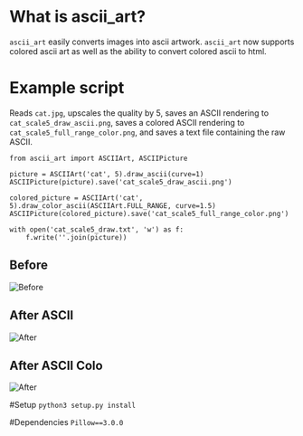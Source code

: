 # What is ascii_art?
`ascii_art` easily converts images into ascii artwork. `ascii_art` now supports colored ascii art as well as the ability to convert colored ascii to html.

# Example script
Reads `cat.jpg`, upscales the quality by 5, saves an ASCII rendering to `cat_scale5_draw_ascii.png`, saves a colored ASCII rendering to `cat_scale5_full_range_color.png`, and saves a text file containing the raw ASCII.
```
from ascii_art import ASCIIArt, ASCIIPicture

picture = ASCIIArt('cat', 5).draw_ascii(curve=1)
ASCIIPicture(picture).save('cat_scale5_draw_ascii.png')

colored_picture = ASCIIArt('cat', 5).draw_color_ascii(ASCIIArt.FULL_RANGE, curve=1.5)
ASCIIPicture(colored_picture).save('cat_scale5_full_range_color.png')

with open('cat_scale5_draw.txt', 'w') as f:
    f.write(''.join(picture))
```

## Before
![Before](https://github.com/jontonsoup4/ascii_art/blob/master/examples/cat.jpg)
## After ASCII
![After](https://github.com/jontonsoup4/ascii_art/blob/master/examples/cat_scale5_draw.png)
## After ASCII Colo
![After]()

#Setup
`python3 setup.py install`

#Dependencies
`Pillow==3.0.0`

